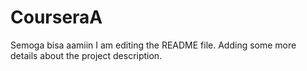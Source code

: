 # CourseraA
Semoga bisa aamiin
I am editing the README file. Adding some more details about the project description.
